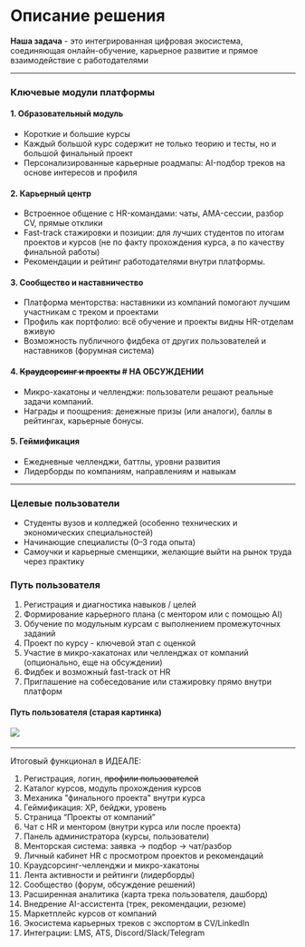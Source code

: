 # Описание решения

**Наша задача** - это интегрированная цифровая экосистема, соединяющая онлайн-обучение, карьерное развитие и прямое взаимодействие с работодателями

***

### **Ключевые модули платформы**

#### **1. Образовательный модуль**

* Короткие и большие курсы
* Каждый большой курс содержит не только теорию и тесты, но и большой финальный проект
* Персонализированные карьерные роадмапы: AI-подбор треков на основе интересов и профиля

#### **2. Карьерный центр**

* Встроенное общение с HR-командами: чаты, AMA-сессии, разбор CV, прямые отклики
* Fast-track стажировки и позиции: для лучших студентов по итогам проектов и курсов (не по факту прохождения курса, а по качеству финальной работы)
* Рекомендации и рейтинг работодателям&#x438;**&#x20;**&#x432;нутри платформы.

#### **3. Сообщество и наставничество**

* Платформа менторства: наставники из компаний помогают лучшим участникам с треком и проектами
* Профиль как портфолио: всё обучение и проекты видны HR-отделам вживую
* Возможность публичного фидбека от других пользователей и наставников (форумная система)

#### **4.&#x20;**~~Краудсорсинг и проекты~~**&#x20;# НА ОБСУЖДЕНИИ**

* Микро-хакатоны и челленджи: пользователи решают реальные задачи компаний.
* Награды и поощрения: денежные призы (или аналоги), баллы в рейтингах, карьерные бонусы.

#### **5. Геймификация**

* Ежедневные челленджи, баттлы, уровни развития
* Лидерборды по компаниям, направлениям и навыкам

***

### **Целевые пользователи**

* Студенты вузов и колледже&#x439;**&#x20;**(особенно технических и экономических специальностей)
* Начинающие специалисты (0–3 года опыта)
* Самоучки и карьерные сменщики, желающие выйти на рынок труда через практику



### **Путь пользователя**

1. Регистрация и диагностик&#x430;**&#x20;**&#x43D;авыков / целей
2. Формирование карьерного плана (с ментором или с помощью AI)
3. Обучение по модульным курсам с выполнением промежуточных заданий
4. Проект по курсу - ключевой этап с оценкой
5. Участие в микро-хакатонах или челленджах от компаний (опционально, еще на обсуждении)
6. Фидбек и возможный fast-track от HR
7. Приглашение на собеседование или стажировку прямо внутри платформ



#### Путь пользователя (старая картинка)

![](assets/61MXfzuBrgVezOHEVo5Dtn1h_LqWJK2Cl0CFGVGD6kg=.png)

####

***



Итоговый функционал в ИДЕАЛЕ:

1. Регистрация, логин, ~~профили пользователей~~
2. Каталог курсов, модуль прохождения курсов
3. Механика "финального проекта" внутри курса
4. Геймификация: XP, бейджи, уровень
5. Страница “Проекты от компаний”
6. Чат с HR и ментором (внутри курса или после проекта)
7. Панель администратора (курсы, пользователи)
8. Менторская система: заявка → подбор → чат/разбор
9. Личный кабинет HR с просмотром проектов и рекомендаций
10. Краудсорсинг-челленджи и микро-хакатоны
11. Лента активности и рейтинги (лидерборды)
12. Сообщество (форум, обсуждение решений)
13. Расширенная аналитика (карта трека пользователя, дашборд)
14. Внедрение AI-ассистента (трек, рекомендации, резюме)
15. Маркетплейс курсов от компаний
16. Экосистема карьерных треков с экспортом в CV/LinkedIn
17. Интеграции: LMS, ATS, Discord/Slack/Telegram



